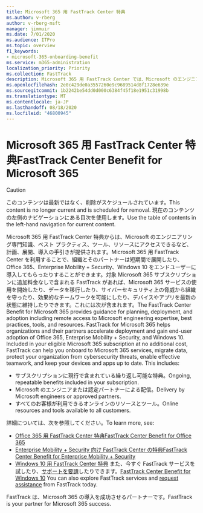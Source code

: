```yaml
---
title: Microsoft 365 用 FastTrack Center 特典
ms.author: v-rberg
author: v-rberg-msft
manager: jimmuir
ms.date: 7/01/2020
ms.audience: ITPro
ms.topic: overview
f1_keywords:
- microsoft-365-onboarding-benefit
ms.service: m365-administration
localization_priority: Priority
ms.collection: FastTrack
description: Microsoft 365 用 FastTrack Center では、Microsoft のエンジニアリング専門知識、ベスト プラクティス、ツール、リソースにアクセスできるなど、計画、展開、導入の手引きが提供されます。Microsoft 365 用 FastTrack Center を利用することで、組織とそのパートナーは短期間で展開したり、Office 365、Windows 10、Enterprise Mobility + Security をエンドユーザーに導入してもらったりすることができます。
ms.openlocfilehash: 2e0c429de0a3557260e9c9689514d8f1728e639e
ms.sourcegitcommit: 1b2242be54dd0d000c6384f45f18e1951c31998b
ms.translationtype: MT
ms.contentlocale: ja-JP
ms.lasthandoff: 08/18/2020
ms.locfileid: "46800945"
---
```

# <a name="fasttrack-center-benefit-for-microsoft-365"></a><span data-ttu-id="63d64-104">Microsoft 365 用 FastTrack Center 特典</span><span class="sxs-lookup"><span data-stu-id="63d64-104">FastTrack Center Benefit for Microsoft 365</span></span>

> [!CAUTION]
> <span data-ttu-id="63d64-105">このコンテンツは最新ではなく、削除がスケジュールされています。</span><span class="sxs-lookup"><span data-stu-id="63d64-105">This content is no longer current and is scheduled for removal.</span></span> <span data-ttu-id="63d64-106">現在のコンテンツの左側のナビゲーションにある目次を使用します。</span><span class="sxs-lookup"><span data-stu-id="63d64-106">Use the table of contents in the left-hand navigation for current content.</span></span>

<span data-ttu-id="63d64-p103">Microsoft 365 用 FastTrack Center 特典からは、Microsoft のエンジニアリング専門知識、ベスト プラクティス、ツール、リソースにアクセスできるなど、計画、展開、導入の手引きが提供されます。Microsoft 365 用 FastTrack Center を利用することで、組織とそのパートナーは短期間で展開したり、Office 365、Enterprise Mobility + Security、Windows 10 をエンドユーザーに導入してもらったりすることができます。対象 Microsoft 365 サブスクリプションに追加料金なしで含まれる FastTrack があれば、Microsoft 365 サービスの使用を開始したり、データを移行したり、サイバーセキュリティ上の脅威から組織を守ったり、効果的なチームワークを可能にしたり、デバイスやアプリを最新の状態に維持したりできます。これには次が含まれます。</span><span class="sxs-lookup"><span data-stu-id="63d64-p103">The FastTrack Center Benefit for Microsoft 365 provides guidance for planning, deployment, and adoption including remote access to Microsoft engineering expertise, best practices, tools, and resources. FastTrack for Microsoft 365 helps organizations and their partners accelerate deployment and gain end-user adoption of Office 365, Enterprise Mobility + Security, and Windows 10. Included in your eligible Microsoft 365 subscription at no additional cost, FastTrack can help you onboard to Microsoft 365 services, migrate data, protect your organization from cybersecurity threats, enable effective teamwork, and keep your devices and apps up to date. This includes:</span></span>

- <span data-ttu-id="63d64-111">サブスクリプションに現行で含まれている繰り返し可能な特典。</span><span class="sxs-lookup"><span data-stu-id="63d64-111">Ongoing, repeatable benefits included in your subscription.</span></span>
- <span data-ttu-id="63d64-112">Microsoft のエンジニアまたは認定パートナーによる配信。</span><span class="sxs-lookup"><span data-stu-id="63d64-112">Delivery by Microsoft engineers or approved partners.</span></span>
- <span data-ttu-id="63d64-113">すべてのお客様が利用できるオンラインのリソースとツール。</span><span class="sxs-lookup"><span data-stu-id="63d64-113">Online resources and tools available to all customers.</span></span>
  
<span data-ttu-id="63d64-114">詳細については、次を参照してください。</span><span class="sxs-lookup"><span data-stu-id="63d64-114">To learn more, see:</span></span>

- [<span data-ttu-id="63d64-115">Office 365 用 FastTrack Center 特典</span><span class="sxs-lookup"><span data-stu-id="63d64-115">FastTrack Center Benefit for Office 365</span></span>](O365-fasttrack-benefit-for-office-365.md) 
- [<span data-ttu-id="63d64-116">Enterprise Mobility + Security 向け FastTrack Center の特典</span><span class="sxs-lookup"><span data-stu-id="63d64-116">FastTrack Center Benefit for Enterprise Mobility + Security</span></span>](EMS-fasttrack-benefit-for-EMS.md)
- <span data-ttu-id="63d64-117">[Windows 10 用 FastTrack Center 特典](Win-10-fasttrack-benefit-for-Windows-10.md) また、今すぐ FastTrack サービスを試したり、[サポートを要請](https://go.microsoft.com/fwlink/p/?LinkId=2003903)したりできます。</span><span class="sxs-lookup"><span data-stu-id="63d64-117">[FastTrack Center Benefit for Windows 10](Win-10-fasttrack-benefit-for-Windows-10.md) You can also explore FastTrack services and [request assistance](https://go.microsoft.com/fwlink/p/?LinkId=2003903) from FastTrack today.</span></span>

<span data-ttu-id="63d64-118">FastTrack は、Microsoft 365 の導入を成功させるパートナーです。</span><span class="sxs-lookup"><span data-stu-id="63d64-118">FastTrack is your partner for Microsoft 365 success.</span></span>
  